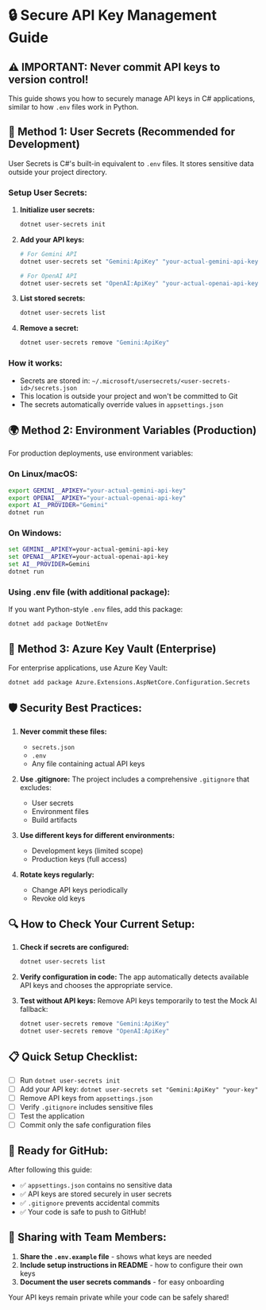 # 🔒 Secure API Key Management Guide

## ⚠️ IMPORTANT: Never commit API keys to version control!

This guide shows you how to securely manage API keys in C# applications, similar to how `.env` files work in Python.

## 🔧 Method 1: User Secrets (Recommended for Development)

User Secrets is C#'s built-in equivalent to `.env` files. It stores sensitive data outside your project directory.

### Setup User Secrets:

1. **Initialize user secrets:**
   ```bash
   dotnet user-secrets init
   ```

2. **Add your API keys:**
   ```bash
   # For Gemini API
   dotnet user-secrets set "Gemini:ApiKey" "your-actual-gemini-api-key"
   
   # For OpenAI API  
   dotnet user-secrets set "OpenAI:ApiKey" "your-actual-openai-api-key"
   ```

3. **List stored secrets:**
   ```bash
   dotnet user-secrets list
   ```

4. **Remove a secret:**
   ```bash
   dotnet user-secrets remove "Gemini:ApiKey"
   ```

### How it works:
- Secrets are stored in: `~/.microsoft/usersecrets/<user-secrets-id>/secrets.json`
- This location is outside your project and won't be committed to Git
- The secrets automatically override values in `appsettings.json`

## 🌍 Method 2: Environment Variables (Production)

For production deployments, use environment variables:

### On Linux/macOS:
```bash
export GEMINI__APIKEY="your-actual-gemini-api-key"
export OPENAI__APIKEY="your-actual-openai-api-key"
export AI__PROVIDER="Gemini"
dotnet run
```

### On Windows:
```cmd
set GEMINI__APIKEY=your-actual-gemini-api-key
set OPENAI__APIKEY=your-actual-openai-api-key
set AI__PROVIDER=Gemini
dotnet run
```

### Using .env file (with additional package):
If you want Python-style `.env` files, add this package:
```bash
dotnet add package DotNetEnv
```

## 📁 Method 3: Azure Key Vault (Enterprise)

For enterprise applications, use Azure Key Vault:
```bash
dotnet add package Azure.Extensions.AspNetCore.Configuration.Secrets
```

## 🛡️ Security Best Practices:

1. **Never commit these files:**
   - `secrets.json`
   - `.env`
   - Any file containing actual API keys

2. **Use .gitignore:**
   The project includes a comprehensive `.gitignore` that excludes:
   - User secrets
   - Environment files
   - Build artifacts

3. **Use different keys for different environments:**
   - Development keys (limited scope)
   - Production keys (full access)

4. **Rotate keys regularly:**
   - Change API keys periodically
   - Revoke old keys

## 🔍 How to Check Your Current Setup:

1. **Check if secrets are configured:**
   ```bash
   dotnet user-secrets list
   ```

2. **Verify configuration in code:**
   The app automatically detects available API keys and chooses the appropriate service.

3. **Test without API keys:**
   Remove API keys temporarily to test the Mock AI fallback:
   ```bash
   dotnet user-secrets remove "Gemini:ApiKey"
   dotnet user-secrets remove "OpenAI:ApiKey"
   ```

## 📋 Quick Setup Checklist:

- [ ] Run `dotnet user-secrets init`
- [ ] Add your API key: `dotnet user-secrets set "Gemini:ApiKey" "your-key"`
- [ ] Remove API keys from `appsettings.json`
- [ ] Verify `.gitignore` includes sensitive files
- [ ] Test the application
- [ ] Commit only the safe configuration files

## 🚀 Ready for GitHub:

After following this guide:
- ✅ `appsettings.json` contains no sensitive data
- ✅ API keys are stored securely in user secrets
- ✅ `.gitignore` prevents accidental commits
- ✅ Your code is safe to push to GitHub!

## 🤝 Sharing with Team Members:

1. **Share the `.env.example` file** - shows what keys are needed
2. **Include setup instructions in README** - how to configure their own keys
3. **Document the user secrets commands** - for easy onboarding

Your API keys remain private while your code can be safely shared!
